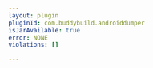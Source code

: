 ```yaml
---
layout: plugin
pluginId: com.buddybuild.androiddumper
isJarAvailable: true
error: NONE
violations: []

---
```

